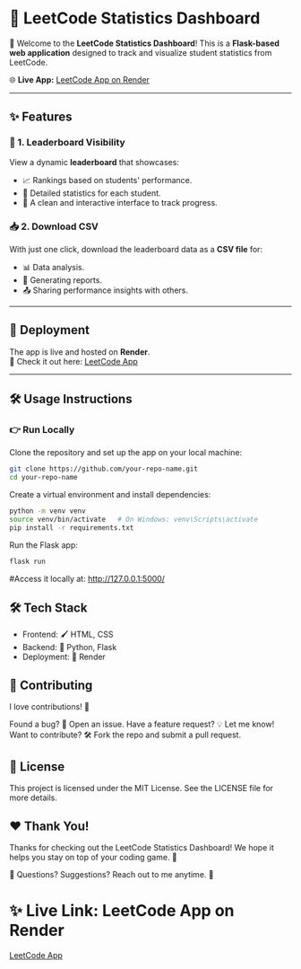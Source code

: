 # 🚀 LeetCode Statistics Dashboard

🎉 Welcome to the **LeetCode Statistics Dashboard**! This is a **Flask-based web application** designed to track and visualize student statistics from LeetCode.  

🌐 **Live App:** [LeetCode App on Render](https://leetcode-app.onrender.com/)  

---

## ✨ Features

### 🏅 1. Leaderboard Visibility
View a dynamic **leaderboard** that showcases:
- 📈 Rankings based on students' performance.
- 🎯 Detailed statistics for each student.
- 👀 A clean and interactive interface to track progress.

### 📥 2. Download CSV
With just one click, download the leaderboard data as a **CSV file** for:
- 📊 Data analysis.
- 📝 Generating reports.
- 📤 Sharing performance insights with others.

---

## 🚀 Deployment

The app is live and hosted on **Render**.  
🔗 Check it out here: [LeetCode App](https://leetcode-app.onrender.com/)

---

## 🛠️ Usage Instructions

### 👉 Run Locally
Clone the repository and set up the app on your local machine:  
```bash
git clone https://github.com/your-repo-name.git
cd your-repo-name
```

Create a virtual environment and install dependencies:

```bash
python -m venv venv
source venv/bin/activate   # On Windows: venv\Scripts\activate
pip install -r requirements.txt
```

Run the Flask app:

```bash
flask run
```

#Access it locally at: http://127.0.0.1:5000/

## 🛠️ Tech Stack
- Frontend: 🖌️ HTML, CSS
- Backend: 🐍 Python, Flask
- Deployment: 🚀 Render

## 🤝 Contributing
I love contributions! 💙

Found a bug? 🐛 Open an issue.
Have a feature request? 💡 Let me know!
Want to contribute? 🛠️ Fork the repo and submit a pull request.

## 📜 License
This project is licensed under the MIT License. See the LICENSE file for more details.

## ❤️ Thank You!
Thanks for checking out the LeetCode Statistics Dashboard! We hope it helps you stay on top of your coding game. 🎯

📧 Questions? Suggestions? Reach out to me anytime. 🚀

# ✨ Live Link: LeetCode App on Render
[LeetCode App](https://leetcode-app.onrender.com/)
